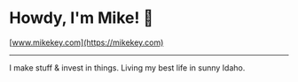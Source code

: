 # Howdy, I'm Mike! 👋


[www.mikekey.com](https://mikekey.com)

---

I make stuff & invest in things. Living my best life in sunny Idaho.
